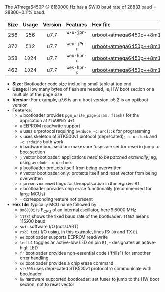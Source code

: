 The ATmega6450P @ 8160000 Hz has a SWIO baud rate of 28833 baud = 28800+0.11% baud.

|Size|Usage|Version|Features|Hex file|
|:-:|:-:|:-:|:-:|:--|
|256|256|u7.7|`w-u-jpr--`|[urboot+atmega6450p++8m1600i+++28k8_swio_rxe0_txe1_led+b7.hex](https://raw.githubusercontent.com/stefanrueger/urboot.hex/main/cores/megacore/atmega6450p/internal_oscillator/fint++8m1600_Hz/br+++28k8_bps/urboot+atmega6450p++8m1600i+++28k8_swio_rxe0_txe1_led+b7.hex)|
|372|512|u7.7|`weu-jPr-c`|[urboot+atmega6450p++8m1600i+++28k8_swio_rxe0_txe1_ee_led+b7_fr_ce.hex](https://raw.githubusercontent.com/stefanrueger/urboot.hex/main/cores/megacore/atmega6450p/internal_oscillator/fint++8m1600_Hz/br+++28k8_bps/urboot+atmega6450p++8m1600i+++28k8_swio_rxe0_txe1_ee_led+b7_fr_ce.hex)|
|358|1024|u7.7|`weu-hpr-c`|[urboot+atmega6450p++8m1600i+++28k8_swio_rxe0_txe1_ee_led+b7_fr_ce_hw.hex](https://raw.githubusercontent.com/stefanrueger/urboot.hex/main/cores/megacore/atmega6450p/internal_oscillator/fint++8m1600_Hz/br+++28k8_bps/urboot+atmega6450p++8m1600i+++28k8_swio_rxe0_txe1_ee_led+b7_fr_ce_hw.hex)|
|462|1024|u7.7|`wes-hpr-c`|[urboot+atmega6450p++8m1600i+++28k8_swio_rxe0_txe1_ee_led+b7_fr_ce_stk500_hw.hex](https://raw.githubusercontent.com/stefanrueger/urboot.hex/main/cores/megacore/atmega6450p/internal_oscillator/fint++8m1600_Hz/br+++28k8_bps/urboot+atmega6450p++8m1600i+++28k8_swio_rxe0_txe1_ee_led+b7_fr_ce_stk500_hw.hex)|

- **Size:** Bootloader code size including small table at top end
- **Usage:** How many bytes of flash are needed, ie, HW boot section or a multiple of the page size
- **Version:** For example, u7.6 is an urboot version, o5.2 is an optiboot version
- **Features:**
  + `w` bootloader provides `pgm_write_page(sram, flash)` for the application at `FLASHEND-4+1`
  + `e` EEPROM read/write support
  + `u` uses urprotocol requiring `avrdude -c urclock` for programming
  + `s` uses skeleton of STK500v1 protocol (deprecated); `-c urclock` and `-c arduino` both work
  + `h` hardware boot section: make sure fuses are set for reset to jump to boot section
  + `j` vector bootloader: applications *need to be patched externally*, eg, using `avrdude -c urclock`
  + `p` bootloader protects itself from being overwritten
  + `P` vector bootloader only: protects itself and reset vector from being overwritten
  + `r` preserves reset flags for the application in the register R2
  + `c` bootloader provides chip erase functionality (recommended for large MCUs)
  + `-` corresponding feature not present
- **Hex file:** typically MCU name followed by
  + `9m6000i` is F<sub>CPU</sub> of an internal oscillator, here 9.6000 MHz
  + `115k2` shows the fixed baud rate of the bootloader: `115k2` means 115200 baud
  + `swio` software I/O (not UART)
  + `rxd0 txd1` I/O using, in this example, lines RX `D0` and TX `D1`
  + `ee` bootloader supports EEPROM read/write
  + `led-b1` toggles an active-low LED on pin `B1`, `+` designates an active-high LED
  + `fr` bootloader provides non-essential code ("frills") for smoother error handling
  + `ce` bootloader provides a chip erase command
  + `stk500` uses deprecated STK500v1 protocol to communicate with bootloader
  + `hw` hardware supported bootloader: set fuses to jump to the HW boot section, not to reset vector
